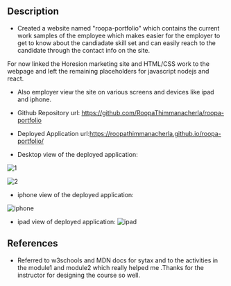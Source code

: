 ## Description

- Created a website named "roopa-portfolio" which contains the current work samples of the employee which makes easier for the employer to get to know about the candiadate skill set and can easily reach to the candidate through the contact info on the site.

 For now linked the Horesion marketing site and HTML/CSS work to the webpage and left the remaining placeholders for javascript nodejs and react.
 
* Also employer view the site on various screens and devices like ipad and iphone.

* Github Repository url: https://github.com/RoopaThimmanacherla/roopa-portfolio

* Deployed Application url:https://roopathimmanacherla.github.io/roopa-portfolio/

* Desktop view of the deployed application:

![1](https://github.com/RoopaThimmanacherla/roopa-portfolio/assets/144958836/15a8def4-0d31-4514-9d0d-1128319e4309)

![2](https://github.com/RoopaThimmanacherla/roopa-portfolio/assets/144958836/4df9e2a7-8d46-4883-8f23-8e8fd7a0b3ba)

- iphone view of the deployed application:

![iphone](https://github.com/RoopaThimmanacherla/roopa-portfolio/assets/144958836/195e064c-c737-4e78-a4f5-ad3af6262e56)


* ipad view of deployed application:
![ipad](https://github.com/RoopaThimmanacherla/roopa-portfolio/assets/144958836/77b6d03e-de69-41ed-b8b7-cd789fe1e7a5)



## References

- Referred to w3schools and MDN docs for sytax and to the activities in the module1 and module2 which really helped me .Thanks for the instructor for designing the course so well.

